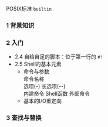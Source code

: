 
POSIX标准
`builtin`

### 1 背景知识

### 2 入门

- 2.4 自给自足的脚本：位于第一行的 `#!`
- 2.5 Shell的基本元素
    + 命令与参数  
     命令名称  
     选项(-)  长选项(--)  
     内建命令  Shell函数  外部命令
    + 基本的I/O重定向


### 3 查找与替换
